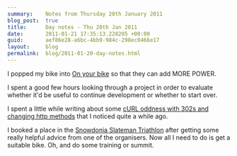 ```yaml
---
summary:    Notes from Thursday 20th January 2011
blog_post:  true
title:      Day notes - Thu 20th Jan 2011
date:       2011-01-21 17:35:13.228205 +00:00
guid:       aef86e28-a6bc-4bb9-984c-298ec0466e17
layout:     blog
permalink:  blog/2011-01-20-day-notes.html
---
```

I popped my bike into [On your bike](http://www.onyourbike.com/) so that they can add MORE POWER.

I spent a good few hours looking through a project in order to evaluate whether it'd be useful to continue development or whether to start over.

I spent a little while writing about some [cURL oddness with 302s and changing http methods](https://github.com/chrisroos/http-302-curl-test) that I noticed quite a while ago.

I booked a place in the [Snowdonia Slateman Triathlon](http://www.snowdoniaslateman.com/) after getting some really helpful advice from one of the organisers.  Now all I need to do is get a suitable bike.  Oh, and do some training or summit.
